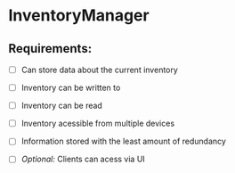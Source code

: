 # InventoryManager
## Requirements:
 - [ ] Can store data about the current inventory
 - [ ] Inventory can be written to 
 - [ ] Inventory can be read 
 - [ ] Inventory acessible from multiple devices
 - [ ] Information stored with the least amount of redundancy
 - [ ] *Optional:* Clients can acess via UI

